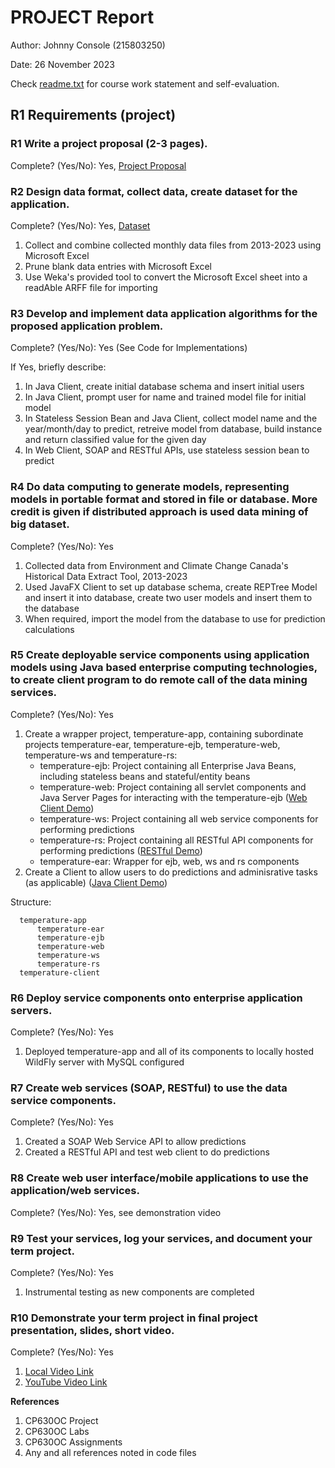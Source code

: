 # PROJECT Report

Author: Johnny Console (215803250) 

Date: 26 November 2023

Check [readme.txt](readme.txt) for course work statement and self-evaluation.

## R1 Requirements (project)

### R1 Write a project proposal (2-3 pages).

Complete? (Yes/No): Yes, [Project Proposal](Proposal/project_proposal.html)

### R2 Design data format, collect data, create dataset for the application.
 
Complete? (Yes/No): Yes, [Dataset](Proposal/files/TemperatureData-2013-2023-Combined.arff)

1. Collect and combine collected monthly data files from 2013-2023 using Microsoft Excel
2. Prune blank data entries with Microsoft Excel
3. Use Weka's provided tool to convert the Microsoft Excel sheet into a readAble ARFF file for importing

### R3 Develop and implement data application algorithms for the proposed application problem.
 
Complete? (Yes/No): Yes (See Code for Implementations)

If Yes, briefly describe: 

1. In Java Client, create initial database schema and insert initial users
2. In Java Client, prompt user for name and trained model file for initial model
3. In Stateless Session Bean and Java Client, collect model name and the year/month/day to predict, retreive model from database, build instance and return classified value for the given day
4. In Web Client, SOAP and RESTful APIs, use stateless session bean to predict

### R4 Do data computing to generate models, representing models in portable format and stored in file or database. More credit is given if distributed approach is used data mining of big dataset.
 
Complete? (Yes/No): Yes 

1. Collected data from Environment and Climate Change Canada's Historical Data Extract Tool, 2013-2023
2. Used JavaFX Client to set up database schema, create REPTree Model and insert it into database, create two user models and insert them to the database
3. When required, import the model from the database to use for prediction calculations

### R5 Create deployable service components using application models using Java based enterprise computing technologies, to create client program to do remote call of the data mining services.
 
Complete? (Yes/No): Yes 

1. Create a wrapper project, temperature-app, containing subordinate projects temperature-ear, temperature-ejb, temperature-web, temperature-ws and temperature-rs:
   * temperature-ejb: Project containing all Enterprise Java Beans, including stateless beans and stateful/entity beans
   * temperature-web: Project containing all servlet components and Java Server Pages for interacting with the temperature-ejb ([Web Client Demo](Demo/ProjectDemo1-web.mp4))
   * temperature-ws:  Project containing all web service components for performing predictions
   * temperature-rs:  Project containing all RESTful API components for performing predictions ([RESTful Demo](Demo/ProjectDemo3-restful.mp4))
   * temperature-ear: Wrapper for ejb, web, ws and rs components
2. Create a Client to allow users to do predictions and adminisrative tasks (as applicable) ([Java Client Demo](Demo/ProjectDemo2-client.mp4))

Structure: 

      temperature-app
          temperature-ear
          temperature-ejb
          temperature-web
          temperature-ws
          temperature-rs
      temperature-client

### R6 Deploy service components onto enterprise application servers.
 
Complete? (Yes/No): Yes

1. Deployed temperature-app and all of its components to locally hosted WildFly server with MySQL configured

### R7 Create web services (SOAP, RESTful) to use the data service components.

Complete? (Yes/No): Yes

1. Created a SOAP Web Service API to allow predictions
2. Created a RESTful API and test web client to do predictions

### R8 Create web user interface/mobile applications to use the application/web services.

Complete? (Yes/No): Yes, see demonstration video

### R9 Test your services, log your services, and document your term project.

Complete? (Yes/No): Yes

1. Instrumental testing as new components are completed

### R10 Demonstrate your term project in final project presentation, slides, short video.
 
Complete? (Yes/No): Yes

1. [Local Video Link](Demo/CP630%20Demo%20Video.mp4)
2. [YouTube Video Link](https://youtu.be/RJCU23JrToY)

**References**

1. CP630OC Project
2. CP630OC Labs
3. CP630OC Assignments
4. Any and all references noted in code files
